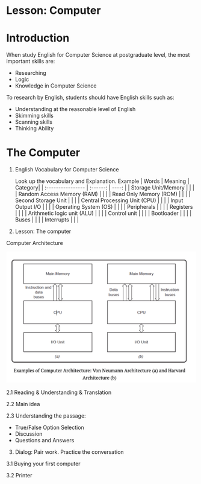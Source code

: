 # Lesson: Computer

# Introduction
When study English for Computer Science at postgraduate level, the most important skills  are:

+ Researching
+ Logic
+ Knowledge in Computer Science

To research by English, students should have English skills such as:

+ Understanding at the reasonable level of English
+ Skimming skills
+ Scanning skills
+ Thinking Ability
# The Computer

1. English Vocabulary for Computer Science
   
   Look up the vocabulary and Explanation.
   Example
| Words            | Meaning | Category|
| :---------------- | :------: | ----: |
| Storage Unit/Memory |     |  |
| Random Access Memory (RAM) |     |  |
| Read Only Memory (ROM) |     |  |
| Second Storage Unit |     |  |
| Central Processing Unit (CPU) |    |  |
| Input Output I/O |     |  |
| Operating System (OS) |     |  |
| Peripherals |    |  |
| Registers |     |  |
| Arithmetic logic unit (ALU) |     |  |
| Control unit |    |  |
| Bootloader |    |  |
| Buses |    |  |
| Interrupts |    |  |


   
2. Lesson: The computer

Computer Architecture

<img src="Computer/img/architecture.png">
   
2.1 Reading & Understanding & Translation 

2.2 Main idea

2.3 Understanding the passage:

   + True/False Option Selection
   + Discussion
   + Questions and Answers
     
3. Dialog: Pair work. Practice the conversation
   
3.1 Buying your first computer

3.2 Printer

